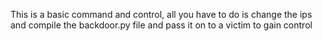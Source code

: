 This is a basic command and control, all you have to do is change the ips and compile the backdoor.py file and pass it on to a victim to gain control
